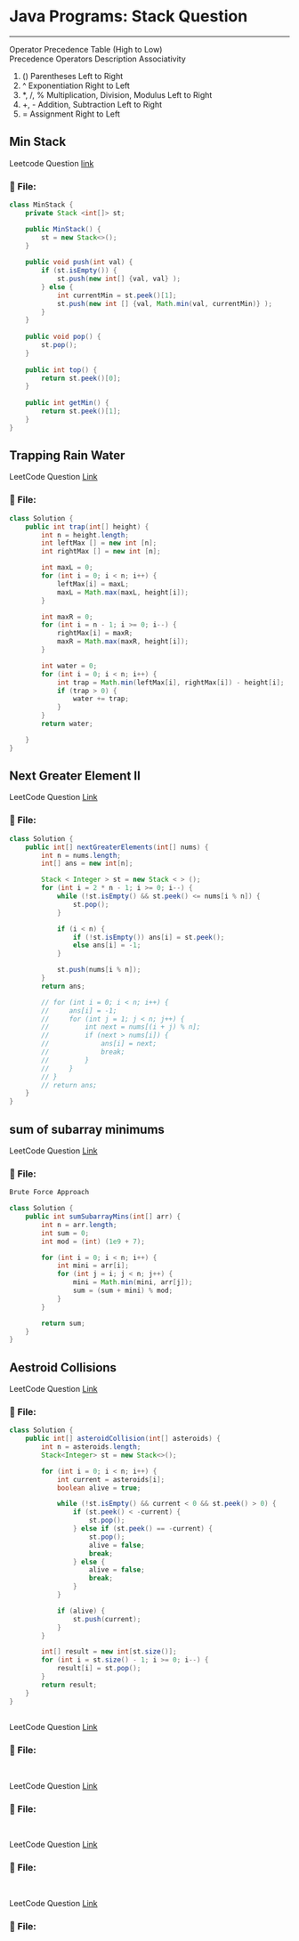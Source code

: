 # Java Programs: Stack Question

---

Operator Precedence Table (High to Low)  
Precedence	Operators	Description	Associativity  
1)  ()	Parentheses	Left to Right  
2)  ^	Exponentiation	Right to Left  
3)  *, /, %	Multiplication, Division, Modulus	Left to Right  
4)	+, -	Addition, Subtraction	Left to Right  
5)  =	Assignment	Right to Left  

##  Min Stack
Leetcode Question [link](https://leetcode.com/problems/min-stack/)

### 📄 File:
```java
class MinStack {
    private Stack <int[]> st;

    public MinStack() {
        st = new Stack<>();
    }
    
    public void push(int val) {
        if (st.isEmpty()) {
            st.push(new int[] {val, val} );
        } else {
            int currentMin = st.peek()[1];
            st.push(new int [] {val, Math.min(val, currentMin)} );
        }
    }
    
    public void pop() {
        st.pop();
    }
    
    public int top() {
        return st.peek()[0];
    }
    
    public int getMin() {
        return st.peek()[1];   
    }
}
```


##  Trapping Rain Water
LeetCode Question [Link](https://leetcode.com/problems/trapping-rain-water/description/)
### 📄 File:
```java
class Solution {
    public int trap(int[] height) {
        int n = height.length;
        int leftMax [] = new int [n];
        int rightMax [] = new int [n];

        int maxL = 0;
        for (int i = 0; i < n; i++) {
            leftMax[i] = maxL;
            maxL = Math.max(maxL, height[i]);
        }

        int maxR = 0;
        for (int i = n - 1; i >= 0; i--) {
            rightMax[i] = maxR;
            maxR = Math.max(maxR, height[i]);
        }

        int water = 0;
        for (int i = 0; i < n; i++) {
            int trap = Math.min(leftMax[i], rightMax[i]) - height[i];
            if (trap > 0) {
                water += trap;
            }
        }
        return water;

    }
}
```


##  Next Greater Element II
LeetCode Question [Link](https://leetcode.com/problems/next-greater-element-ii/description/)
### 📄 File:
```java
class Solution {
    public int[] nextGreaterElements(int[] nums) {
        int n = nums.length;
        int[] ans = new int[n];

        Stack < Integer > st = new Stack < > ();
        for (int i = 2 * n - 1; i >= 0; i--) {
            while (!st.isEmpty() && st.peek() <= nums[i % n]) {
                st.pop();
            }

            if (i < n) {
                if (!st.isEmpty()) ans[i] = st.peek();
                else ans[i] = -1;
            }

            st.push(nums[i % n]);
        }
        return ans;

        // for (int i = 0; i < n; i++) {
        //     ans[i] = -1;  
        //     for (int j = 1; j < n; j++) { 
        //         int next = nums[(i + j) % n];
        //         if (next > nums[i]) {
        //             ans[i] = next;
        //             break;
        //         }
        //     }
        // }
        // return ans;
    }
}

```

##  sum of subarray minimums
LeetCode Question [Link](https://leetcode.com/problems/sum-of-subarray-minimums/description/)
### 📄 File:
```java
Brute Force Approach

class Solution {
    public int sumSubarrayMins(int[] arr) {
        int n = arr.length;
        int sum = 0;
        int mod = (int) (1e9 + 7);

        for (int i = 0; i < n; i++) {
            int mini = arr[i];
            for (int j = i; j < n; j++) {
                mini = Math.min(mini, arr[j]);
                sum = (sum + mini) % mod;
            }
        }

        return sum;
    }
}

```


##  Aestroid Collisions
LeetCode Question [Link](https://leetcode.com/problems/asteroid-collision/description/)
### 📄 File:
```java
class Solution {
    public int[] asteroidCollision(int[] asteroids) {
        int n = asteroids.length;
        Stack<Integer> st = new Stack<>();

        for (int i = 0; i < n; i++) {
            int current = asteroids[i];
            boolean alive = true;

            while (!st.isEmpty() && current < 0 && st.peek() > 0) {
                if (st.peek() < -current) {
                    st.pop();
                } else if (st.peek() == -current) {
                    st.pop();  
                    alive = false;
                    break;
                } else {
                    alive = false;
                    break;
                }
            }

            if (alive) {
                st.push(current);
            }
        }

        int[] result = new int[st.size()];
        for (int i = st.size() - 1; i >= 0; i--) {
            result[i] = st.pop();
        }
        return result;
    }
}

```


##  
LeetCode Question [Link]()
### 📄 File:
```java

```

##  
LeetCode Question [Link]()
### 📄 File:
```java

```


##  
LeetCode Question [Link]()
### 📄 File:
```java

```


##  
LeetCode Question [Link]()
### 📄 File:
```java

```